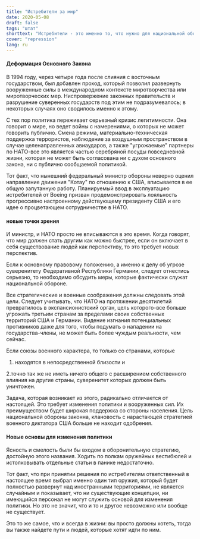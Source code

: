 ```yaml
---
title: "Истребители за мир"
date: 2020-05-08
draft: false
tags: "штат"
shorttext: "Истребители - это именно то, что нужно для национальной обороны, предусмотренное Основным законом. Применение военной силы разрешается, если ФРГ подвергается нападению."
cover: "repression"
lang: ru
---
```


#### Деформация Основного Закона

В 1994 году, через четыре года после слияния с восточным государством, был добавлен проход, который позволил развернуть вооруженные силы в международном контексте миротворчества или миротворческих мер. Ниспровержение законных правительств и разрушение суверенных государств под этим не подразумевалось; в некоторых случаях оно сводилось именно к этому.

С тех пор политика переживает серьезный кризис легитимности. Она говорит о мире, но ведет войны с намерениями, о которых не может говорить публично. Смена режима, материально-техническая поддержка террористов, наблюдение за воздушным пространством в случае целенаправленных авиаударов, а также "угрожаемые" партнеры по НАТО-все это является частью серебряной посуды повседневной жизни, которая не может быть согласована ни с духом основного закона, ни с публично сообщаемой политикой.

Тот факт, что нынешний федеральный министр обороны неверно оценил направление движения "Котау" по отношению к США, вписывается в ее общую запутанную работу. Планируемый ввод в эксплуатацию истребителей от Boeing призван продемонстрировать лояльность прогрессивно настроенному действующему президенту США и его идее о процветающем сотрудничестве в НАТО.

#### новые точки зрения

И министр, и НАТО просто не вписываются в это время. Когда говорят, что мир должен стать другим как можно быстрее, если он включает в себя существование людей как перспективу, то это требует новых перспектив.

Если к основному правовому положению, а именно к делу об угрозе суверенитету Федеративной Республики Германии, следует отнестись серьезно, то необходимо обсудить меры, которые фактически служат национальной обороне.

Все стратегические и военные соображения должны следовать этой цели. Следует учитывать, что НАТО на протяжении десятилетий превратилось в экспансионистский орган, цель которого-все больше угрожать третьим странам за пределами своих собственных территорий США и Германии. Видение изгнания потенциальных противников даже для того, чтобы подумать о нападении на государства-члены, не может быть более чуждым реальности, чем сейчас.

Если союзы военного характера, то только со странами, которые

  1. находятся в непосредственной близости и

  2.точно так же не иметь ничего общего с расширением собственного влияния на другие страны, суверенитет которых должен быть уничтожен.

Задача, которая возникает из этого, радикально отличается от настоящей. Это требует изменения политики и вооруженных сил. Их преимуществом будет широкая поддержка со стороны населения. Цель национальной обороны законна, клановость с нарастающей стратегией военного диктатора США больше не находит одобрения.

#### Новые основы для изменения политики

Ясность и смелость были бы входом в оборонительную стратегию, достойную этого названия. Ходить по полкам оружейных вестибюлей и истолковывать отдельные статьи в панике недостаточно.

Тот факт, что при принятии решения по истребителям ответственный в настоящее время выбрал именно один тип оружия, который будет полностью развернут над иностранными территориями, не является случайным и показывает, что ни существующие концепции, ни имеющийся персонал не могут служить основой для изменения политики. Но это не значит, что и то и другое невозможно или вообще не существует.

Это то же самое, что и всегда в жизни: вы просто должны хотеть, тогда вы также найдете пути и людей, которые хотят идти по ним.
